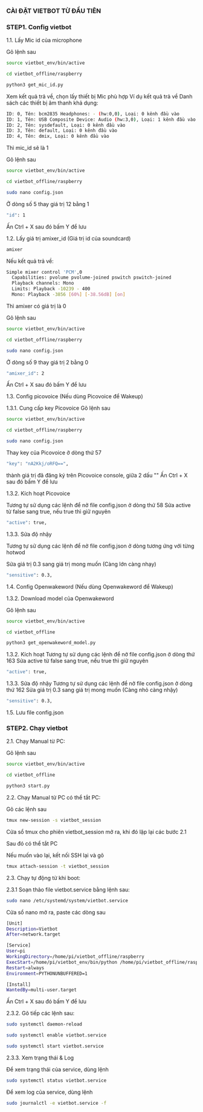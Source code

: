 ### CÀI ĐẶT VIETBOT TỪ ĐẦU TIÊN

### STEP1. Config vietbot

1.1. Lấy Mic id của microphone

Gõ  lệnh sau
```sh
source vietbot_env/bin/active
```

```sh
cd vietbot_offline/raspberry
```

```sh
python3 get_mic_id.py
```

Xem kết quả trả về, chọn lấy thiết bị Mic phù hợp
Ví dụ kết quả trả về
Danh sách các thiết bị âm thanh khả dụng:
```sh
ID: 0, Tên: bcm2835 Headphones: - (hw:0,0), Loại: 0 kênh đầu vào
ID: 1, Tên: USB Composite Device: Audio (hw:3,0), Loại: 1 kênh đầu vào
ID: 2, Tên: sysdefault, Loại: 0 kênh đầu vào
ID: 3, Tên: default, Loại: 0 kênh đầu vào
ID: 4, Tên: dmix, Loại: 0 kênh đầu vào
```
Thì mic_id sẽ là 1

Gõ  lệnh sau
```sh
source vietbot_env/bin/active
```

```sh
cd vietbot_offline/raspberry
```

```sh
sudo nano config.json
```
Ở dòng số 5 thay giá trị 12 bằng 1

```sh
"id": 1 
```
Ấn Ctrl + X sau đó bấm Y để lưu


1.2. Lấy giá trị amixer_id (Giá trị id của soundcard)

```sh
amixer
```
Nếu kết quả trả về:

```sh
Simple mixer control 'PCM',0
  Capabilities: pvolume pvolume-joined pswitch pswitch-joined
  Playback channels: Mono
  Limits: Playback -10239 - 400
  Mono: Playback -3856 [60%] [-38.56dB] [on]
```
Thì amixer có giá trị là 0

Gõ  lệnh sau
```sh
source vietbot_env/bin/active
```

```sh
cd vietbot_offline/raspberry
```

```sh
sudo nano config.json
```
Ở dòng số 9 thay giá trị 2 bằng 0

```sh
"amixer_id": 2
```
Ấn Ctrl + X sau đó bấm Y để lưu

1.3. Config picovoice (Nếu dùng Picovoice để Wakeup)

1.3.1. Cung cấp key Picovoice
Gõ  lệnh sau
```sh
source vietbot_env/bin/active
```

```sh
cd vietbot_offline/raspberry
```

```sh
sudo nano config.json
```

Thay key của Picovoice ở dòng thứ 57
```sh
"key": "nA2Kkj/oRFQ==",
```
thành giá trị đã đăng ký trên Picovoice console, giữa 2 dấu ""
Ấn Ctrl + X sau đó bấm Y để lưu

1.3.2. Kích hoạt Picovoice

Tương tự sử dụng các lệnh để nở file config.json ở dòng thứ 58
Sửa active từ false sang true, nếu true thì giữ nguyên
```sh
"active": true,
```
1.3.3. Sửa độ nhậy

Tương tự sử dụng các lệnh để nở file config.json ở dòng tương ứng với từng hotwod

Sửa giá trị 0.3 sang giá trị mong muốn (Càng lớn càng nhạy)
```sh
"sensitive": 0.3,
```

1.4. Config Openwakeword (Nếu dùng Openwakeword để Wakeup)

1.3.2. Download model của Openwakeword

Gõ  lệnh sau
```sh
source vietbot_env/bin/active
```

```sh
cd vietbot_offline
```

```sh
python3 get_openwakeword_model.py
```

1.3.2. Kích hoạt
Tương tự sử dụng các lệnh để nở file config.json ở dòng thứ 163
Sửa active từ false sang true, nếu true thì giữ nguyên
```sh
"active": true,
```
1.3.3. Sửa độ nhậy
Tương tự sử dụng các lệnh để nở file config.json ở dòng thứ 162
Sửa giá trị 0.3 sang giá trị mong muốn (Càng nhỏ càng nhậy)
```sh
"sensitive": 0.3,
```
1.5. Lưu file config.json

### STEP2. Chạy vietbot

2.1. Chạy Manual từ PC:

Gõ  lệnh sau
```sh
source vietbot_env/bin/active
```

```sh
cd vietbot_offline
```

```sh
python3 start.py
```

2.2. Chạy Manual từ PC có thể tắt PC:

Gõ các lệnh sau

```sh
tmux new-session -s vietbot_session
```

Cửa sổ tmux cho phiên vietbot_session mở ra, khi đó lặp lại các bước 2.1

Sau đó có thể tắt PC

Nếu muốn vào lại, kết nối SSH lại và gõ

```sh
tmux attach-session -t vietbot_session
```

2.3. Chạy tự động từ khi boot:

2.3.1 Soạn thảo file vietbot.service bằng lệnh sau:

```sh
sudo nano /etc/systemd/system/vietbot.service
```
Cửa sổ nano mở ra, paste các dòng sau

```sh
[Unit]
Description=Vietbot
After=network.target

[Service]
User=pi
WorkingDirectory=/home/pi/vietbot_offline/raspberry
ExecStart=/home/pi/vietbot_env/bin/python /home/pi/vietbot_offline/raspberry/start.py
Restart=always
Environment=PYTHONUNBUFFERED=1

[Install]
WantedBy=multi-user.target
```
Ấn Ctrl + X sau đó bấm Y để lưu

2.3.2. Gõ tiếp các lệnh sau:

```sh
sudo systemctl daemon-reload
```

```sh
sudo systemctl enable vietbot.service
```

```sh
sudo systemctl start vietbot.service
```
2.3.3. Xem trạng thái & Log 

Để xem trạng thái của service, dùng lệnh

```sh
sudo systemctl status vietbot.service
```
Để xem log của service, dùng lệnh

```sh
sudo journalctl -e vietbot.service -f
```
